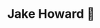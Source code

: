 ---
avatar: /images/people/realorangeone.jpg
avatar_small: /images/people/realorangeone_small.jpg
bio: ''
homepage: null
instagram: null
linkedin: null
title: "Jake Howard \U0001F34A"
twitter: https://x.com/realorangeone
type: guest
username: realorangeone
youtube: null
---